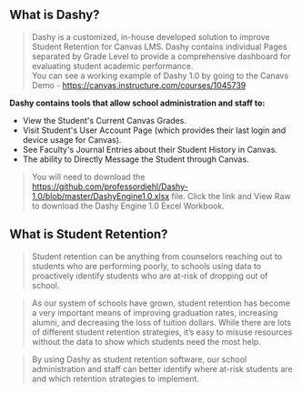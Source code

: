 ## What is Dashy?
> Dashy is a customized, in-house developed solution to improve Student Retention for Canvas LMS.   Dashy contains individual Pages separated by Grade Level to provide a comprehensive dashboard for evaluating student academic performance.  
> You can see a working example of Dashy 1.0 by going to the Canavs Demo - https://canvas.instructure.com/courses/1045739

**Dashy contains tools that allow school administration and staff to:**

* View the Student's Current Canvas Grades.
* Visit Student's User Account Page (which provides their last login and device usage for Canvas).
* See Faculty's Journal Entries about their Student History in Canvas.
* The ability to Directly Message the Student through Canvas.   

> You will need to download the https://github.com/professordiehl/Dashy-1.0/blob/master/DashyEngine1.0.xlsx file.  Click the link and View Raw to download the Dashy Engine 1.0 Excel Workbook.

## What is Student Retention?
> Student retention can be anything from counselors reaching out to students who are performing poorly, to schools using data to proactively identify students who are at-risk of dropping out of school.

> As our system of schools have grown, student retention has become a very important means of improving graduation rates, increasing alumni, and decreasing the loss of tuition dollars. While there are lots of different student retention strategies, it’s easy to misuse resources without the data to show which students need the most help.

> By using Dashy as student retention software, our school administration and staff can better identify where at-risk students are and which retention strategies to implement. 
